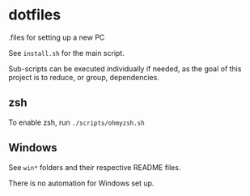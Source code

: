 # dotfiles

.files for setting up a new PC

See `install.sh` for the main script.

Sub-scripts can be executed individually if needed, as the goal of this
project is to reduce, or group, dependencies.

## zsh

To enable zsh, run `./scripts/ohmyzsh.sh`

## Windows

See `win*` folders and their respective README files.

There is no automation for Windows set up.
